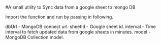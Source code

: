 #A small utility to Sync data from  a google sheet to mongo DB

Import the function and run by passing in following.

dbUrl - MongoDB connect url.
sheetId - Google sheet id.
interval - Time interval to fetch updated data from google sheets in minutes.
model - MongoDB Collection model.